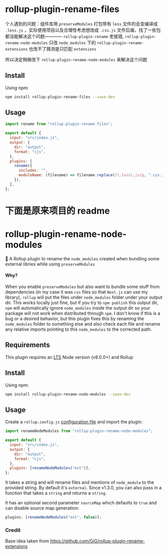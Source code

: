 # rollup-plugin-rename-files

个人遇到的问题：组件库用 `preserveModules` 打包带有 `less` 文件的会变编译成 `.less.js` ，实际使用项目以及合理性考虑想改成 `.css.js` 文件后缀，找了一些包都没能解决这个问题————
`rollup-plugin-rename` 老报错,
`rollup-plugin-rename-node-modules` 只改 `node_modules` 下的
`rollup-plugin-rename-extensions` 也改不了猜测是只匹配 `extensions`

所以决定稍微改下 `rollup-plugin-rename-node-modules` 来解决这个问题

## Install

Using npm:

```bash
npm install rollup-plugin-rename-files --save-dev
```

## Usage

```js
import rename from "rollup-plugin-rename-files";

export default {
  input: "src/index.js",
  output: {
    dir: "output",
    format: "cjs",
  },
  plugins: [
    rename({
      includes: "",
      moduleName: (filename) => filename.replace(/\.less\.js/g, ".css.js"), // string | ((fileName: string) => string) = "external",
    }),
  ],
};
```

# 下面是原来项目的 readme

# rollup-plugin-rename-node-modules

🍣 A Rollup plugin to rename the `node_modules` created when bundling some external libries while using `preserveModules`

#### Why?

When you enable `preserveModules` but also want to bundle some stuff from dependencies (in my case it was `css` files so that `Next.js` can use my library),
`rollup` will put the files under `node_modules` folder under your output dir. This works locally just fine, but if you try to `npm publish` this output dir,
`npm` will automatically ignore `node_modules` inside the output dir so your package will not work when distributed through `npm`. I don't know if this is
a bug or a desired behavior, but this plugin fixes this by renaming the `node_modules` folder to something else and also check each file and rename any
relative imports pointing to this `node_modules` to the corrected path.

## Requirements

This plugin requires an [LTS](https://github.com/nodejs/Release) Node version (v8.0.0+) and Rollup

## Install

Using npm:

```bash
npm install rollup-plugin-rename-node-modules --save-dev
```

## Usage

Create a `rollup.config.js` [configuration file](https://www.rollupjs.org/guide/en/#configuration-files) and import the plugin:

```js
import renameNodeModules from "rollup-plugin-rename-node-modules";

export default {
  input: "src/index.js",
  output: {
    dir: "output",
    format: "cjs",
  },
  plugins: [renameNodeModules("ext")],
};
```

It takes a string and will rename files and mentions of `node_module` to the provided string. By default it's `external`. Since v1.3.0, you can also pass in a function that takes a `string` and returns a `string`.

It has an optional second parameter `sourceMap` which defaults to `true` and can disable source map generation:

```js
plugins: [renameNodeModules("ext", false)];
```

### Credit

Base idea taken from https://github.com/GiG/rollup-plugin-rename-extensions
